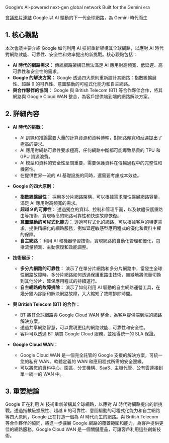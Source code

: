 Google’s AI-powered next-gen global network Built for the Gemini era

[會議影片連結](https://www.youtube.com/watch?v=oZN9kUIVLOU)
Google 以 AI 驅動的下一代全球網路，為 Gemini 時代而生

## 1. 核心觀點

本次會議主要介紹 Google 如何利用 AI 技術重新架構其全球網路，以應對 AI 時代對網路效能、可靠性、安全性和效率提出的新挑戰。核心觀點包括：

*   **AI 時代的網路需求：** 傳統網路架構已無法滿足 AI 應用對高頻寬、低延遲、高可靠性和安全性的需求。
*   **Google 的解決方案：** Google 透過四大原則重新設計其網路：指數級擴展性、超越 9 的可靠性、意圖驅動的可程式化能力和自主網路。
*   **與合作夥伴的協同：** Google 與 British Telecom (BT) 等合作夥伴合作，將其網路與 Google Cloud WAN 整合，為客戶提供端到端的網路解決方案。

## 2. 詳細內容

*   **AI 時代的挑戰：**
    *   AI 訓練和推論需要大量的計算資源和資料傳輸，對網路頻寬和延遲提出了極高的要求。
    *   AI 應用對網路可靠性要求極高，任何網路中斷都可能導致昂貴的 TPU 和 GPU 資源浪費。
    *   AI 模型和資料的安全性至關重要，需要保護資料在傳輸過程中的完整性和機密性。
    *   在提供世界一流的 AI 基礎設施的同時，還需要考慮成本效益。

*   **Google 的四大原則：**
    *   **指數級擴展性：** 採用多分片網路架構，可以根據需求彈性擴展網路容量，滿足 AI 應用對高頻寬的需求。
    *   **超越 9 的可靠性：** 透過獨立的資料、控制和管理平面，以及軟體保護重路由等技術，實現極高的網路可靠性和快速故障恢復。
    *   **意圖驅動的可程式化能力：** 透過可程式化的網路，可以根據客戶的特定需求，提供精細化的網路服務，例如延遲敏感型應用程式的優化和資料主權的保障。
    *   **自主網路：** 利用 AI 和機器學習技術，實現網路的自動化管理和優化，包括流量預測、主動恢復和效能調整。

*   **技術展示：**
    *   **多分片網路的可靠性：** 演示了在單分片網路和多分片網路中，當發生全球性網路故障時，多分片網路如何透過保護重路由技術，無縫地將流量切換到其他分片，確保應用程式的持續運行。
    *   **自主網路的故障排除：** 演示了如何利用 AI 驅動的自主網路運營工具，在幾分鐘內診斷和解決網路故障，大大縮短了故障排除時間。

*   **與 British Telecom (BT) 的合作：**
    *   BT 將其全球網路與 Google Cloud WAN 整合，為客戶提供端到端的網路解決方案。
    *   透過共享網路智慧，可以實現更佳的網路效能、可靠性和安全性。
    *   客戶可以透過 BT 購買 Google Cloud 服務，並獲得統一的 SLA 保證。

*   **Google Cloud WAN：**
    *   Google Cloud WAN 是一個完全託管的 Google 支援的解決方案，可統一您的私有 WAN、軟體定義的 WAN 和應用程式所需的安全邊緣。
    *   可以將您的資料中心、園區、分支機構、SaaS、主機代管、公有雲連接到單一統一的 WAN 中。

## 3. 重要結論

Google 正在利用 AI 技術重新架構其全球網路，以應對 AI 時代對網路提出的新挑戰。透過指數級擴展性、超越 9 的可靠性、意圖驅動的可程式化能力和自主網路等四大原則，Google 正在打造一個為 AI 時代而生的網路。與 British Telecom 等合作夥伴的協同，將進一步擴展 Google 網路的覆蓋範圍和能力，為客戶提供更佳的網路服務。Google Cloud WAN 是一個關鍵產品，可讓客戶利用這些創新技術。
